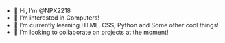 - 👋 Hi, I’m @NPX2218
- 👀 I’m interested in Computers!
- 🌱 I’m currently learning HTML, CSS, Python and Some other cool things!
- 💞️ I’m looking to collaborate on projects at the moment!

<!---
NPX2218/NPX2218 is a ✨ special ✨ repository because its `README.md` (this file) appears on your GitHub profile.
You can click the Preview link to take a look at your changes.
--->
